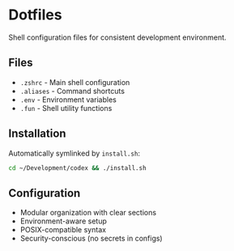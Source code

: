 # Dotfiles

Shell configuration files for consistent development environment.

## Files

- `.zshrc` - Main shell configuration
- `.aliases` - Command shortcuts  
- `.env` - Environment variables
- `.fun` - Shell utility functions

## Installation

Automatically symlinked by `install.sh`:
```bash
cd ~/Development/codex && ./install.sh
```

## Configuration

- Modular organization with clear sections
- Environment-aware setup
- POSIX-compatible syntax
- Security-conscious (no secrets in configs)